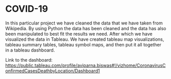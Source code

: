 # COVID-19
In this particular project we have cleaned the data that we have taken from Wikipedia. By using Python the data has been cleaned and the data has also been manipulated to best fit the results we need.
After which we have visualized the data in Tableau. We have created tableau map visualizations, tableau summary tables, tableau symbol maps, and then put it all together in a tableau dashboard.

Link to the dashboard: https://public.tableau.com/profile/aviparna.biswas#!/vizhome/CoronavirusConfirmedCasesDeathbyLocation/Dashboard1

